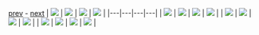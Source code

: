 
[prev](gal_4.md) - [next](gal_6.md)
| [![](../thumb/uncompressed_scenario_training_training.tfrecord-00111-of-01000.gif)](../vid/uncompressed_scenario_training_training.tfrecord-00111-of-01000.gif)  | [![](../thumb/uncompressed_scenario_training_training.tfrecord-00045-of-01000.gif)](../vid/uncompressed_scenario_training_training.tfrecord-00045-of-01000.gif)  | [![](../thumb/uncompressed_scenario_training_training.tfrecord-00032-of-01000.gif)](../vid/uncompressed_scenario_training_training.tfrecord-00032-of-01000.gif)  | [![](../thumb/uncompressed_scenario_training_training.tfrecord-00006-of-01000.gif)](../vid/uncompressed_scenario_training_training.tfrecord-00006-of-01000.gif)  |
|---|---|---|---|
| [![](../thumb/uncompressed_scenario_training_training.tfrecord-00010-of-01000.gif)](../vid/uncompressed_scenario_training_training.tfrecord-00010-of-01000.gif)  | [![](../thumb/uncompressed_scenario_training_training.tfrecord-00109-of-01000.gif)](../vid/uncompressed_scenario_training_training.tfrecord-00109-of-01000.gif)  | [![](../thumb/uncompressed_scenario_training_training.tfrecord-00036-of-01000.gif)](../vid/uncompressed_scenario_training_training.tfrecord-00036-of-01000.gif)  | [![](../thumb/uncompressed_scenario_training_training.tfrecord-00021-of-01000.gif)](../vid/uncompressed_scenario_training_training.tfrecord-00021-of-01000.gif)  |
| [![](../thumb/uncompressed_scenario_training_training.tfrecord-00066-of-01000.gif)](../vid/uncompressed_scenario_training_training.tfrecord-00066-of-01000.gif)  | [![](../thumb/uncompressed_scenario_training_training.tfrecord-00088-of-01000.gif)](../vid/uncompressed_scenario_training_training.tfrecord-00088-of-01000.gif)  | [![](../thumb/uncompressed_scenario_training_training.tfrecord-00086-of-01000.gif)](../vid/uncompressed_scenario_training_training.tfrecord-00086-of-01000.gif)  | [![](../thumb/uncompressed_scenario_training_training.tfrecord-00020-of-01000.gif)](../vid/uncompressed_scenario_training_training.tfrecord-00020-of-01000.gif)  |
| [![](../thumb/uncompressed_scenario_training_training.tfrecord-00077-of-01000.gif)](../vid/uncompressed_scenario_training_training.tfrecord-00077-of-01000.gif)  | [![](../thumb/uncompressed_scenario_training_training.tfrecord-00051-of-01000.gif)](../vid/uncompressed_scenario_training_training.tfrecord-00051-of-01000.gif)  | [![](../thumb/uncompressed_scenario_training_training.tfrecord-00065-of-01000.gif)](../vid/uncompressed_scenario_training_training.tfrecord-00065-of-01000.gif)  | [![](../thumb/uncompressed_scenario_training_training.tfrecord-00114-of-01000.gif)](../vid/uncompressed_scenario_training_training.tfrecord-00114-of-01000.gif)  |
